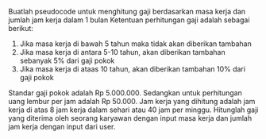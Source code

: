 Buatlah pseudocode untuk menghitung gaji berdasarkan masa kerja dan jumlah jam kerja dalam 1 bulan
Ketentuan perhitungan gaji adalah sebagai berikut:
1. Jika masa kerja di bawah 5 tahun maka tidak akan diberikan tambahan 
2. Jika masa kerja di antara 5-10 tahun, akan diberikan tambahan sebanyak 5% dari gaji pokok
3. Jika masa kerja di ataas 10 tahun, akan diberikan tambahan 10% dari gaji pokok

Standar gaji pokok adalah Rp 5.000.000. Sedangkan untuk perhitungan uang lembur per jam adalah 
Rp 50.000. Jam kerja yang dihitung adalah jam kerja di atas 8 jam kerja dalam sehari atau 
40 jam per minggu. Hitunglah gaji yang diterima oleh seorang karyawan dengan input masa kerja dan
jumlah jam kerja dengan input dari user.
